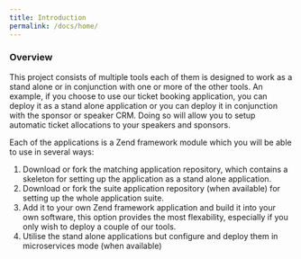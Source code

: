 ```yaml
---
title: Introduction 
permalink: /docs/home/
---
```


### Overview

This project consists of multiple tools each of them is designed to work as a stand
alone or in conjunction with one or more of the other tools. An example, if you choose
to use our ticket booking application, you can deploy it as a stand alone application
or you can deploy it in conjunction with the sponsor or speaker CRM. Doing so will 
allow you to setup automatic ticket allocations to your speakers and sponsors.

Each of the applications is a Zend framework module which you will be able to use in 
several ways: 
1. Download or fork the matching application repository, which contains
a skeleton for setting up the application as a stand alone application. 
2. Download
 or fork the suite application repository (when available) for setting up the whole
 application suite. 
3. Add it to your own Zend framework application and build it 
 into your own software, this option provides the most flexability, especially if 
 you only wish to deploy a couple of our tools. 
4. Utilise the stand alone 
 applications but configure and deploy them in microservices mode (when available) 
 
